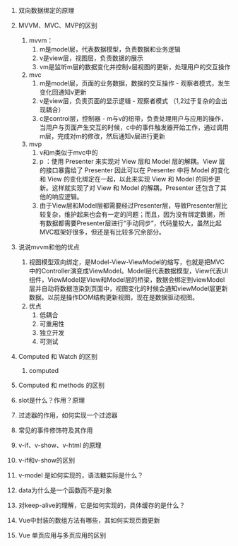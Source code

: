 1. 双向数据绑定的原理
2. MVVM、MVC、MVP的区别
   1. mvvm：
      1. m是model层，代表数据模型，负责数据和业务逻辑
      2. v是view层，视图层，负责数据的展示
      3. vm是监听m层的数据变化并控制v层视图的更新，处理用户的交互操作
   2. mvc
      1. m是model层，页面的业务数据，数据的交互操作 - 观察者模式，发生变化回通知v更新
      2. v是view层，负责页面的显示逻辑 - 观察者模式 （1,2过于复杂的会出现耦合）
      3. c是control层，控制器 - m与v的纽带，负责处理用户与应用的操作，当用户与页面产生交互的时候，c中的事件触发器开始工作，通过调用m层，完成对m的修改，然后通知v层进行更新
   3. mvp
      1. v和m类似于mvc中的
      2. p ：使用 Presenter 来实现对 View 层和 Model 层的解耦。View 层的接口暴露给了 Presenter 因此可以在 Presenter 中将 Model 的变化和 View 的变化绑定在一起，以此来实现 View 和 Model 的同步更新。这样就实现了对 View 和 Model 的解耦，Presenter 还包含了其他的响应逻辑。
      3. 由于View层和Model层都需要经过Presenter层，导致Presenter层比较复杂，维护起来也会有一定的问题；而且，因为没有绑定数据，所有数据都需要Presenter层进行“手动同步”，代码量较大，虽然比起MVC框架好很多，但还是有比较多冗余部分。
3. 说说mvvm和他的优点
   1. 视图模型双向绑定，是Model-View-ViewModel的缩写，也就是把MVC中的Controller演变成ViewModel。Model层代表数据模型，View代表UI组件，ViewModel是View和Model层的桥梁，数据会绑定到viewModel层并自动将数据渲染到页面中，视图变化的时候会通知viewModel层更新数据。以前是操作DOM结构更新视图，现在是数据驱动视图。
   2. 优点
      1. 低耦合
      2. 可重用性
      3. 独立开发
      4. 可测试

4. Computed 和 Watch 的区别
   1. computed 
5. Computed 和 methods 的区别
6. slot是什么？作用？原理
7. 过滤器的作用，如何实现一个过滤器
8. 常见的事件修饰符及其作用
9.  v-if、v-show、v-html 的原理
10. v-if和v-show的区别
11. v-model 是如何实现的，语法糖实际是什么？
12. data为什么是一个函数而不是对象
13. 对keep-alive的理解，它是如何实现的，具体缓存的是什么？
14. Vue中封装的数组方法有哪些，其如何实现页面更新
15. Vue 单页应用与多页应用的区别 
